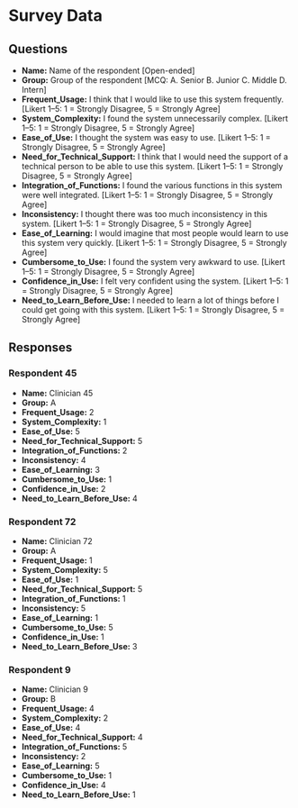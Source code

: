 # Survey Data

## Questions

- **Name:** Name of the respondent [Open-ended]
- **Group:** Group of the respondent [MCQ: A. Senior B. Junior C. Middle D. Intern]
- **Frequent_Usage:** I think that I would like to use this system frequently. [Likert 1–5: 1 = Strongly Disagree, 5 = Strongly Agree]
- **System_Complexity:** I found the system unnecessarily complex. [Likert 1–5: 1 = Strongly Disagree, 5 = Strongly Agree]
- **Ease_of_Use:** I thought the system was easy to use. [Likert 1–5: 1 = Strongly Disagree, 5 = Strongly Agree]
- **Need_for_Technical_Support:** I think that I would need the support of a technical person to be able to use this system. [Likert 1–5: 1 = Strongly Disagree, 5 = Strongly Agree]
- **Integration_of_Functions:** I found the various functions in this system were well integrated. [Likert 1–5: 1 = Strongly Disagree, 5 = Strongly Agree]
- **Inconsistency:** I thought there was too much inconsistency in this system. [Likert 1–5: 1 = Strongly Disagree, 5 = Strongly Agree]
- **Ease_of_Learning:** I would imagine that most people would learn to use this system very quickly. [Likert 1–5: 1 = Strongly Disagree, 5 = Strongly Agree]
- **Cumbersome_to_Use:** I found the system very awkward to use. [Likert 1–5: 1 = Strongly Disagree, 5 = Strongly Agree]
- **Confidence_in_Use:** I felt very confident using the system. [Likert 1–5: 1 = Strongly Disagree, 5 = Strongly Agree]
- **Need_to_Learn_Before_Use:** I needed to learn a lot of things before I could get going with this system. [Likert 1–5: 1 = Strongly Disagree, 5 = Strongly Agree]

## Responses

### Respondent 45

- **Name:** Clinician 45
- **Group:** A
- **Frequent_Usage:** 2
- **System_Complexity:** 1
- **Ease_of_Use:** 5
- **Need_for_Technical_Support:** 5
- **Integration_of_Functions:** 2
- **Inconsistency:** 4
- **Ease_of_Learning:** 3
- **Cumbersome_to_Use:** 1
- **Confidence_in_Use:** 2
- **Need_to_Learn_Before_Use:** 4

### Respondent 72

- **Name:** Clinician 72
- **Group:** A
- **Frequent_Usage:** 1
- **System_Complexity:** 5
- **Ease_of_Use:** 1
- **Need_for_Technical_Support:** 5
- **Integration_of_Functions:** 1
- **Inconsistency:** 5
- **Ease_of_Learning:** 1
- **Cumbersome_to_Use:** 5
- **Confidence_in_Use:** 1
- **Need_to_Learn_Before_Use:** 3

### Respondent 9

- **Name:** Clinician 9
- **Group:** B
- **Frequent_Usage:** 4
- **System_Complexity:** 2
- **Ease_of_Use:** 4
- **Need_for_Technical_Support:** 4
- **Integration_of_Functions:** 5
- **Inconsistency:** 2
- **Ease_of_Learning:** 5
- **Cumbersome_to_Use:** 1
- **Confidence_in_Use:** 4
- **Need_to_Learn_Before_Use:** 1
